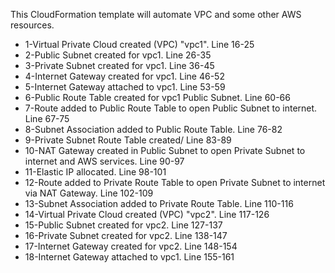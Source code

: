 This CloudFormation template will automate VPC and some other AWS resources.

- 1-Virtual Private Cloud created (VPC) "vpc1". Line 16-25
- 2-Public Subnet created for vpc1. Line 26-35
- 3-Private Subnet created for vpc1. Line 36-45
- 4-Internet Gateway created for vpc1. Line 46-52
- 5-Internet Gateway attached to vpc1. Line 53-59
- 6-Public Route Table created for vpc1 Public Subnet. Line 60-66
- 7-Route added to Public Route Table to open Public Subnet to internet. Line 67-75
- 8-Subnet Association added to Public Route Table. Line 76-82
- 9-Private Subnet Route Table created/ Line 83-89
- 10-NAT Gateway created in Public Subnet to open Private Subnet to internet and AWS services. Line 90-97
- 11-Elastic IP allocated. Line 98-101
- 12-Route added to Private Route Table to open Private Subnet to internet via NAT Gateway. Line 102-109
- 13-Subnet Association added to Private Route Table. Line 110-116
- 14-Virtual Private Cloud created (VPC) "vpc2". Line 117-126
- 15-Public Subnet created for vpc2. Line 127-137
- 16-Private Subnet created for vpc2. Line 138-147
- 17-Internet Gateway created for vpc2. Line 148-154
- 18-Internet Gateway attached to vpc1. Line 155-161